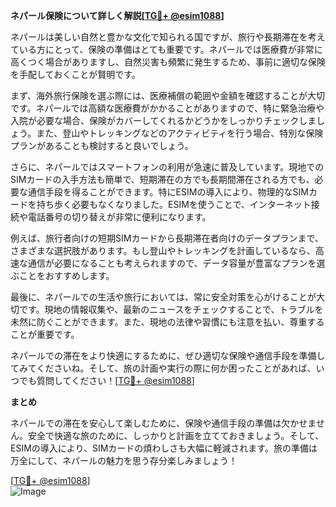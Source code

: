 **ネパール保険について詳しく解説[[TG💪+ @esim1088](https://t.me/s/esim1088)]**

ネパールは美しい自然と豊かな文化で知られる国ですが、旅行や長期滞在を考えている方にとって、保険の準備はとても重要です。ネパールでは医療費が非常に高くつく場合がありますし、自然災害も頻繁に発生するため、事前に適切な保険を手配しておくことが賢明です。

まず、海外旅行保険を選ぶ際には、医療補償の範囲や金額を確認することが大切です。ネパールでは高額な医療費がかかることがありますので、特に緊急治療や入院が必要な場合、保険がカバーしてくれるかどうかをしっかりチェックしましょう。また、登山やトレッキングなどのアクティビティを行う場合、特別な保険プランがあることも検討すると良いでしょう。

さらに、ネパールではスマートフォンの利用が急速に普及しています。現地でのSIMカードの入手方法も簡単で、短期滞在の方でも長期間滞在される方でも、必要な通信手段を得ることができます。特にESIMの導入により、物理的なSIMカードを持ち歩く必要もなくなりました。ESIMを使うことで、インターネット接続や電話番号の切り替えが非常に便利になります。

例えば、旅行者向けの短期SIMカードから長期滞在者向けのデータプランまで、さまざまな選択肢があります。もし登山やトレッキングを計画しているなら、高速な通信が必要になることも考えられますので、データ容量が豊富なプランを選ぶことをおすすめします。

最後に、ネパールでの生活や旅行においては、常に安全対策を心がけることが大切です。現地の情報収集や、最新のニュースをチェックすることで、トラブルを未然に防ぐことができます。また、現地の法律や習慣にも注意を払い、尊重することが重要です。

ネパールでの滞在をより快適にするために、ぜひ適切な保険や通信手段を準備してみてくださいね。そして、旅の計画や実行の際に何か困ったことがあれば、いつでも質問してください！[[TG💪+ @esim1088](https://t.me/s/esim1088)]

**まとめ**

ネパールでの滞在を安心して楽しむために、保険や通信手段の準備は欠かせません。安全で快適な旅のために、しっかりと計画を立てておきましょう。そして、ESIMの導入により、SIMカードの煩わしさも大幅に軽減されます。旅の準備は万全にして、ネパールの魅力を思う存分楽しみましょう！

[[TG💪+ @esim1088](https://t.me/s/esim1088)]  
![Image](https://i.postimg.cc/Y0z9fWf4/image.png)
